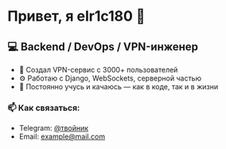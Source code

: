 # Привет, я elr1c180 👋

## 💻 Backend / DevOps / VPN-инженер

- 🔐 Создал VPN-сервис с 3000+ пользователей  
- ⚙️ Работаю с Django, WebSockets, серверной частью  
- 🧠 Постоянно учусь и качаюсь — как в коде, так и в жизни

### 📫 Как связаться:
- Telegram: [@твойник](https://t.me/твойник)
- Email: example@mail.com

